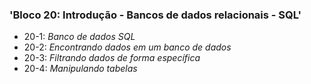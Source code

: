 ### 'Bloco 20: Introdução - Bancos de dados relacionais - SQL'

  - 20-1: _Banco de dados SQL_
  - 20-2: _Encontrando dados em um banco de dados_
  - 20-3: _Filtrando dados de forma específica_
  - 20-4: _Manipulando tabelas_
